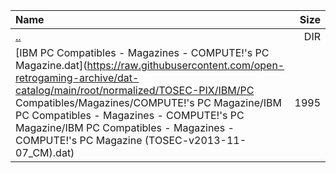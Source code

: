 |Name|Size|
|:---|---:|
|[..](../index.html)|DIR|
|[IBM PC Compatibles - Magazines - COMPUTE!'s PC Magazine.dat](https://raw.githubusercontent.com/open-retrogaming-archive/dat-catalog/main/root/normalized/TOSEC-PIX/IBM/PC Compatibles/Magazines/COMPUTE!'s PC Magazine/IBM PC Compatibles - Magazines - COMPUTE!'s PC Magazine/IBM PC Compatibles - Magazines - COMPUTE!'s PC Magazine (TOSEC-v2013-11-07_CM).dat)|1995|
